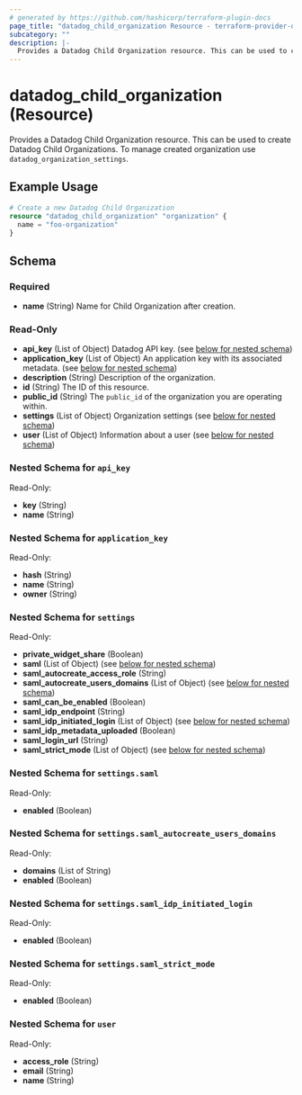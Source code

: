 ```yaml
---
# generated by https://github.com/hashicorp/terraform-plugin-docs
page_title: "datadog_child_organization Resource - terraform-provider-datadog"
subcategory: ""
description: |-
  Provides a Datadog Child Organization resource. This can be used to create Datadog Child Organizations. To manage created organization use datadog_organization_settings.
---
```


# datadog_child_organization (Resource)

Provides a Datadog Child Organization resource. This can be used to create Datadog Child Organizations. To manage created organization use `datadog_organization_settings`.

## Example Usage

```terraform
# Create a new Datadog Child Organization
resource "datadog_child_organization" "organization" {
  name = "foo-organization"
}
```

<!-- schema generated by tfplugindocs -->
## Schema

### Required

- **name** (String) Name for Child Organization after creation.

### Read-Only

- **api_key** (List of Object) Datadog API key. (see [below for nested schema](#nestedatt--api_key))
- **application_key** (List of Object) An application key with its associated metadata. (see [below for nested schema](#nestedatt--application_key))
- **description** (String) Description of the organization.
- **id** (String) The ID of this resource.
- **public_id** (String) The `public_id` of the organization you are operating within.
- **settings** (List of Object) Organization settings (see [below for nested schema](#nestedatt--settings))
- **user** (List of Object) Information about a user (see [below for nested schema](#nestedatt--user))

<a id="nestedatt--api_key"></a>
### Nested Schema for `api_key`

Read-Only:

- **key** (String)
- **name** (String)


<a id="nestedatt--application_key"></a>
### Nested Schema for `application_key`

Read-Only:

- **hash** (String)
- **name** (String)
- **owner** (String)


<a id="nestedatt--settings"></a>
### Nested Schema for `settings`

Read-Only:

- **private_widget_share** (Boolean)
- **saml** (List of Object) (see [below for nested schema](#nestedobjatt--settings--saml))
- **saml_autocreate_access_role** (String)
- **saml_autocreate_users_domains** (List of Object) (see [below for nested schema](#nestedobjatt--settings--saml_autocreate_users_domains))
- **saml_can_be_enabled** (Boolean)
- **saml_idp_endpoint** (String)
- **saml_idp_initiated_login** (List of Object) (see [below for nested schema](#nestedobjatt--settings--saml_idp_initiated_login))
- **saml_idp_metadata_uploaded** (Boolean)
- **saml_login_url** (String)
- **saml_strict_mode** (List of Object) (see [below for nested schema](#nestedobjatt--settings--saml_strict_mode))

<a id="nestedobjatt--settings--saml"></a>
### Nested Schema for `settings.saml`

Read-Only:

- **enabled** (Boolean)


<a id="nestedobjatt--settings--saml_autocreate_users_domains"></a>
### Nested Schema for `settings.saml_autocreate_users_domains`

Read-Only:

- **domains** (List of String)
- **enabled** (Boolean)


<a id="nestedobjatt--settings--saml_idp_initiated_login"></a>
### Nested Schema for `settings.saml_idp_initiated_login`

Read-Only:

- **enabled** (Boolean)


<a id="nestedobjatt--settings--saml_strict_mode"></a>
### Nested Schema for `settings.saml_strict_mode`

Read-Only:

- **enabled** (Boolean)



<a id="nestedatt--user"></a>
### Nested Schema for `user`

Read-Only:

- **access_role** (String)
- **email** (String)
- **name** (String)


